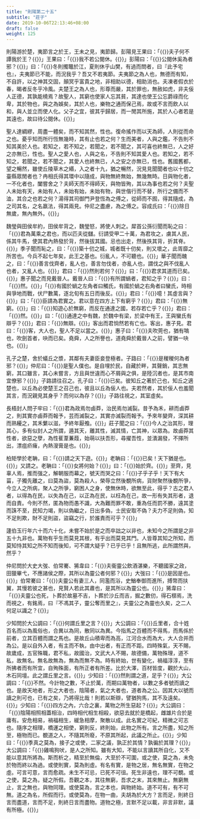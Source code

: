 ```yaml
---
title: "則陽第二十五"
subtitle: "莊子"
date: 2019-10-06T22:13:46+08:00
draft: false
weight: 125
---
```




則陽游於楚，夷節言之於王，王未之見，夷節歸。彭陽見王果曰：「{{<span secondary>}}夫子何不譚我於王？{{</span>}}」王果曰：「{{<span secondary>}}我不若公閱休。{{</span>}}」彭陽曰：「{{<span secondary>}}公閱休奚為者邪？{{</span>}}」曰：「{{<span secondary>}}冬則擉鼈於江，夏則休乎山樊，有過而問者，曰『此予宅也』，夫夷節已不能，而況我乎？吾又不若夷節。夫夷節之為人也，無德而有知，不自許，以之神其交固，顛冥乎富貴之地，非相助以德，相助消也。夫凍者假衣於春，暍者反冬乎冷風。夫楚王之為人也，形尊而嚴，其於罪也，無赦如虎，非夫佞人正德，其孰能橈焉？故聖人，其窮也使家人忘其貧，其達也使王公忘爵祿而化卑，其於物也，與之為娛矣，其於人也，樂物之通而保己焉，故或不言而飲人以和，與人並立而使人化。父子之宜，彼其乎歸居，而一閒其所施，其於人心者若是其遠也，故曰待公閱休。{{</span>}}」



聖人達綢繆，周盡一體矣，而不知其然，性也。復命搖作而以天為師，人則從而命之也。憂乎知而所行恆無幾時，其有止也若之何？生而美者，人與之鑑，不告則不知其美於人也。若知之，若不知之，若聞之，若不聞之，其可喜也終無已，人之好之亦無已，性也。聖人之愛人也，人與之名，不告則不知其愛人也。若知之，若不知之，若聞之，若不聞之，其愛人也終無已，人之安之亦無已，性也。舊國舊都，望之暢然，雖使丘陵草木之緡，入之者十九，猶之暢然，況見見聞聞者也以十仞之臺縣眾閒者也？冉相氏得其環中以隨成，與物無終無始，無幾無時。日與物化者，一不化者也，闔嘗舍之？夫師天而不得師天，與物皆殉，其以為事也若之何？夫聖人未始有天，未始有人，未始有始，未始有物，與世偕行而不替，所行之備而不洫，其合之也若之何？湯得其司御門尹登恆為之傅之，從師而不囿，得其隨成，為之司其名，之名嬴法，得其兩見。仲尼之盡慮，為之傅之。容成氏曰：「{{<span secondary>}}除日無歲，無內無外。{{</span>}}」



魏瑩與田侯牟約，田侯牟背之，魏瑩怒，將使人刺之。犀首公孫衍聞而恥之曰：「{{<span secondary>}}君為萬乘之君也，而以匹夫從讎。衍請受甲二十萬，為君攻之，虜其人民，係其牛馬，使其君內熱發於背，然後拔其國。忌也出走，然後抶其背，折其脊。{{</span>}}」季子聞而恥之，曰：「{{<span secondary>}}築十仞之城，城者既十仞矣，則又壞之，此胥靡之所苦也。今兵不起七年矣，此王之基也。衍亂人，不可聽也。{{</span>}}」華子聞而醜之，曰：「{{<span secondary>}}善言伐齊者，亂人也，善言勿伐者，亦亂人也，謂伐之與不伐亂人也者，又亂人也。{{</span>}}」君曰：「{{<span secondary>}}然則若何？{{</span>}}」曰：「{{<span secondary>}}君求其道而已矣。{{</span>}}」惠子聞之而見戴晉人。戴晉人曰：「{{<span secondary>}}有所謂蝸者，君知之乎？{{</span>}}」曰：「{{<span secondary>}}然。{{</span>}}」「{{<span secondary>}}有國於蝸之左角者曰觸氏，有國於蝸之右角者曰蠻氏，時相與爭地而戰，伏尸數萬，逐北旬有五日而後反。{{</span>}}」君曰：「{{<span secondary>}}噫！其虛言與？{{</span>}}」曰：「{{<span secondary>}}臣請為君實之。君以意在四方上下有窮乎？{{</span>}}」君曰：「{{<span secondary>}}無窮。{{</span>}}」曰：「{{<span secondary>}}知遊心於無窮，而反在通達之國，若存若亡乎？{{</span>}}」君曰：「{{<span secondary>}}然。{{</span>}}」曰：「{{<span secondary>}}通達之中有魏，於魏中有梁，於梁中有王，王與蠻氏有辯乎？{{</span>}}」君曰：「{{<span secondary>}}無辯。{{</span>}}」客出而君惝然若有亡也。客出，惠子見。君曰：「{{<span secondary>}}客，大人也，聖人不足以當之。{{</span>}}」惠子曰：「{{<span secondary>}}夫吹莞也，猶有嗃也，吹劍首者，吷而已矣。堯舜，人之所譽也，道堯舜於戴晉人之前，譬猶一吷也。{{</span>}}」



孔子之楚，舍於蟻丘之漿，其鄰有夫妻臣妾登極者。子路曰：「{{<span secondary>}}是稯稯何為者邪？{{</span>}}」仲尼曰：「{{<span secondary>}}是聖人僕也。是自埋於民，自藏於畔，其聲銷，其志無窮，其口雖言，其心未嘗言，方且與世違而心不屑與之俱，是陸沉者也，是其市南宜僚邪？{{</span>}}」子路請往召之。孔子曰：「{{<span secondary>}}已矣。彼知丘之著於己也，知丘之適楚也，以丘為必使楚王之召己也，彼且以丘為佞人也。夫若然者，其於佞人也羞聞其言，而況親見其身乎？而何以為存？{{</span>}}」子路往視之，其室虛矣。



長梧封人問子牢曰：「{{<span secondary>}}君為政焉勿鹵莽，治民焉勿滅裂。昔予為禾，耕而鹵莽之，則其實亦鹵莽而報予，芸而滅裂之，其實亦滅裂而報予。予來年變齊，深其耕而熟耰之，其禾蘩以滋，予終年厭飧。{{</span>}}」莊子聞之曰：「{{<span secondary>}}今人之治其形，理其心，多有似封人之所謂，遁其天，離其性，滅其情，亡其神，以眾為。故鹵莽其性者，欲惡之孽，為性萑葦蒹葭，始萌以扶吾形，尋擢吾性，並潰漏發，不擇所出，漂疽疥癕，內熱溲膏是也。{{</span>}}」



柏矩學於老聃，曰：「{{<span secondary>}}請之天下遊。{{</span>}}」老聃曰：「{{<span secondary>}}已矣！天下猶是也。{{</span>}}」又請之。老聃曰：「{{<span secondary>}}女將何始？{{</span>}}」曰：「{{<span secondary>}}始於齊。{{</span>}}」至齊，見辜人焉，推而强之，解朝服而幕之，號天而哭之曰：「{{<span secondary>}}子乎子乎！天下有大菑，子獨先離之，曰莫為盜，莫為殺人，榮辱立然後覩所病，貨財聚然後覩所爭，今立人之所病，聚人之所爭，窮困人之身，使無休時，欲無至此，得乎？古之君人者，以得為在民，以失為在己，以正為在民，以枉為在己，故一形有失其形者，退而自責。今則不然，匿為物而愚不識，大為難而罪不敢，重為任而罰不勝，遠其塗而誅不至，民知力竭，則以偽繼之，日出多偽，士民安取不偽？夫力不足則偽，知不足則欺，財不足則盜，盜竊之行，於誰責而可乎？{{</span>}}」



蘧伯玉行年六十而六十化，未嘗不始於是之而卒詘之以非也，未知今之所謂是之非五十九非也。萬物有乎生而莫見其根，有乎出而莫見其門。人皆尊其知之所知，而莫知恃其知之所不知而後知，可不謂大疑乎？已乎已乎！且無所逃，此所謂然與，然乎？



仲尼問於大史大弢、伯常騫、狶韋曰：「{{<span secondary>}}夫衞靈公飲酒湛樂，不聽國家之政，田獵畢弋，不應諸侯之際，其所以為靈公者何邪？{{</span>}}」大弢曰：「{{<span secondary>}}是因是也。{{</span>}}」伯常騫曰：「{{<span secondary>}}夫靈公有妻三人，同濫而浴，史鰌奉御而進所，搏幣而扶翼，其慢若彼之甚也，見賢人若此其肅也，是其所以為靈公也。{{</span>}}」狶韋曰：「{{<span secondary>}}夫靈公也死，卜葬於故墓不吉，卜葬於沙丘而吉，掘之數仞，得石槨焉，洗而視之，有銘焉，曰『不馮其子，靈公奪而里之』，夫靈公之為靈也久矣，之二人何足以識之？{{</span>}}」



少知問於大公調曰：「{{<span secondary>}}何謂丘里之言？{{</span>}}」大公調曰：「{{<span secondary>}}丘里者，合十姓百名而以為風俗也，合異以為同，散同以為異。今指馬之百體而不得馬，而馬係於前者，立其百體而謂之馬也。是故丘山積卑而為高，江河合水而為大，大人合并而為公。是以自外入者，有主而不執，由中出者，有正而不距。四時殊氣，天不賜，故歲成，五官殊職，君不私，故國治，文武大人不賜，故德備，萬物殊理，道不私，故無名。無名故無為，無為而無不為。時有終始，世有變化，禍福淳淳，至有所拂者而有所宜，自殉殊面，有所正者有所差。比於大澤，百材皆度，觀於大山，木石同壇。此之謂丘里之言。{{</span>}}」少知曰：「{{<span secondary>}}然則謂之道，足乎？{{</span>}}」大公調曰：「{{<span secondary>}}不然。今計物之數，不止於萬，而期曰萬物者，以數之多者號而讀之也。是故天地者，形之大者也，陰陽者，氣之大者也，道者為之公。因其大以號而讀之則可也，已有之矣，乃將得比哉！則若以斯辯，譬猶狗馬，其不及遠矣。{{</span>}}」少知曰：「{{<span secondary>}}四方之內，六合之裏，萬物之所生惡起？{{</span>}}」大公調曰：「{{<span secondary>}}陰陽相照相蓋相治，四時相代相生相殺，欲惡去就於是橋起，雌雄片合於是庸有。安危相易，禍福相生，緩急相摩，聚散以成。此名實之可紀，精微之可志也。隨序之相理，橋運之相使，窮則反，終則始，此物之所有。言之所盡，知之所至，極物而已。覩道之人，不隨其所廢，不原其所起，此議之所止。{{</span>}}」少知曰：「{{<span secondary>}}季真之莫為，接子之或使，二家之議，孰正於其情？孰徧於其理？{{</span>}}」大公調曰：「{{<span secondary>}}雞鳴狗吠，是人之所知。雖有大知，不能以言讀其所自化，又不能以意其所將為。斯而析之，精至於無倫，大至於不可圍，或之使，莫之為，未免於物而終以為過。或使則實，莫為則虛。有名有實，是物之居，無名無實，在物之虛。可言可意，言而愈疏。未生不可忌，已死不可徂。死生非遠也，理不可覩。或之使，莫之為，疑之所假。吾觀之本，其往無窮，吾求之末，其來無止。無窮無止，言之無也，與物同理。或使莫為，言之本也，與物終始。道不可有，有不可無。道之為名，所假而行。或使莫為，在物一曲，夫胡為於大方？言而足，則終日言而盡道，言而不足，則終日言而盡物。道物之極，言默不足以載，非言非默，議有所極。{{</span>}}」